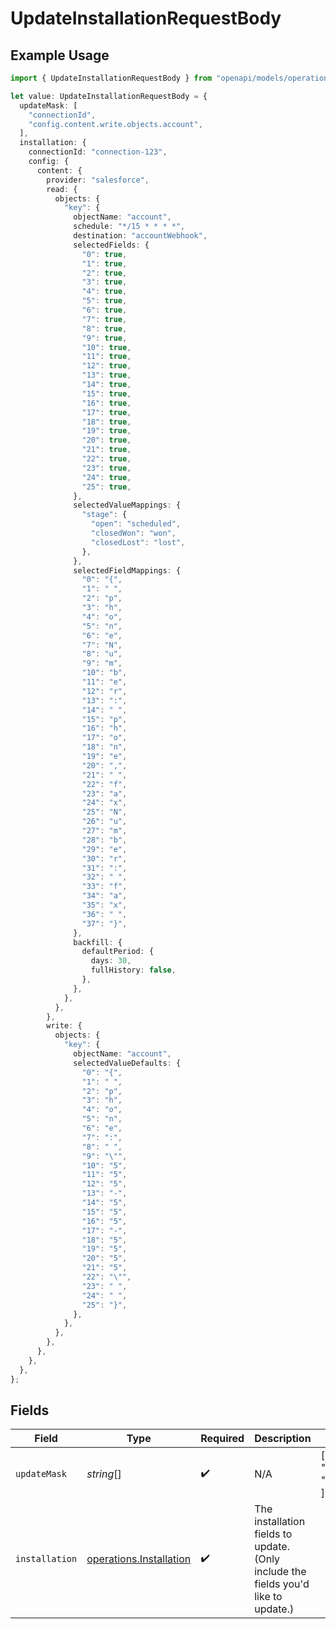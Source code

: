 # UpdateInstallationRequestBody

## Example Usage

```typescript
import { UpdateInstallationRequestBody } from "openapi/models/operations";

let value: UpdateInstallationRequestBody = {
  updateMask: [
    "connectionId",
    "config.content.write.objects.account",
  ],
  installation: {
    connectionId: "connection-123",
    config: {
      content: {
        provider: "salesforce",
        read: {
          objects: {
            "key": {
              objectName: "account",
              schedule: "*/15 * * * *",
              destination: "accountWebhook",
              selectedFields: {
                "0": true,
                "1": true,
                "2": true,
                "3": true,
                "4": true,
                "5": true,
                "6": true,
                "7": true,
                "8": true,
                "9": true,
                "10": true,
                "11": true,
                "12": true,
                "13": true,
                "14": true,
                "15": true,
                "16": true,
                "17": true,
                "18": true,
                "19": true,
                "20": true,
                "21": true,
                "22": true,
                "23": true,
                "24": true,
                "25": true,
              },
              selectedValueMappings: {
                "stage": {
                  "open": "scheduled",
                  "closedWon": "won",
                  "closedLost": "lost",
                },
              },
              selectedFieldMappings: {
                "0": "{",
                "1": " ",
                "2": "p",
                "3": "h",
                "4": "o",
                "5": "n",
                "6": "e",
                "7": "N",
                "8": "u",
                "9": "m",
                "10": "b",
                "11": "e",
                "12": "r",
                "13": ":",
                "14": " ",
                "15": "p",
                "16": "h",
                "17": "o",
                "18": "n",
                "19": "e",
                "20": ",",
                "21": " ",
                "22": "f",
                "23": "a",
                "24": "x",
                "25": "N",
                "26": "u",
                "27": "m",
                "28": "b",
                "29": "e",
                "30": "r",
                "31": ":",
                "32": " ",
                "33": "f",
                "34": "a",
                "35": "x",
                "36": " ",
                "37": "}",
              },
              backfill: {
                defaultPeriod: {
                  days: 30,
                  fullHistory: false,
                },
              },
            },
          },
        },
        write: {
          objects: {
            "key": {
              objectName: "account",
              selectedValueDefaults: {
                "0": "{",
                "1": " ",
                "2": "p",
                "3": "h",
                "4": "o",
                "5": "n",
                "6": "e",
                "7": ":",
                "8": " ",
                "9": "\"",
                "10": "5",
                "11": "5",
                "12": "5",
                "13": "-",
                "14": "5",
                "15": "5",
                "16": "5",
                "17": "-",
                "18": "5",
                "19": "5",
                "20": "5",
                "21": "5",
                "22": "\"",
                "23": " ",
                "24": " ",
                "25": "}",
              },
            },
          },
        },
      },
    },
  },
};
```

## Fields

| Field                                                                              | Type                                                                               | Required                                                                           | Description                                                                        | Example                                                                            |
| ---------------------------------------------------------------------------------- | ---------------------------------------------------------------------------------- | ---------------------------------------------------------------------------------- | ---------------------------------------------------------------------------------- | ---------------------------------------------------------------------------------- |
| `updateMask`                                                                       | *string*[]                                                                         | :heavy_check_mark:                                                                 | N/A                                                                                | [<br/>"connectionId",<br/>"config.content.write.objects.account"<br/>]             |
| `installation`                                                                     | [operations.Installation](../../models/operations/installation.md)                 | :heavy_check_mark:                                                                 | The installation fields to update. (Only include the fields you'd like to update.) |                                                                                    |